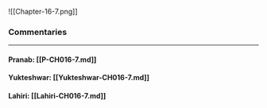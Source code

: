 ![[Chapter-16-7.png]]

### Commentaries

---

#### Pranab: [[P-CH016-7.md]]

#### Yukteshwar: [[Yukteshwar-CH016-7.md]]

#### Lahiri: [[Lahiri-CH016-7.md]]
